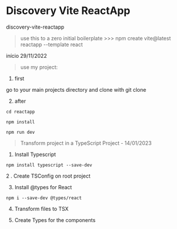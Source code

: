 # Discovery Vite ReactApp

discovery-vite-reactapp

> use this to a zero initial boilerplate >>> npm create vite@latest reactapp --template react

[Vite Guide]: https://vitejs.dev/guide/

início 29/11/2022

> use my project:

1. first

go to your main projects directory and clone with git clone

2. after

`cd reactapp`

`npm install`

`npm run dev`

> Transform project in a TypeScript Project - 14/01/2023

1. Install Typescript

`npm install typescript --save-dev`

2 . Create TSConfig on root project 

[tsconfig Guide]: https://www.typescriptlang.org/docs/handbook/tsconfig-json.html

3. Install @types for React

`npm i --save-dev @types/react `

4. Transform files to TSX

5. Create Types for the components
